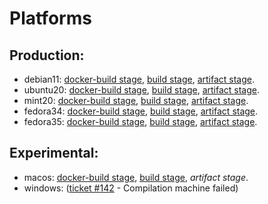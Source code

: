 # Platforms

## Production:

* debian11: [docker-build stage](https://gitlab.com/librewolf-community/browser/bsys4/-/tree/main/buildenv/debian11), [build stage](https://gitlab.com/librewolf-community/browser/bsys4/-/tree/main/build/debian11), [artifact stage](https://gitlab.com/librewolf-community/browser/bsys4/-/tree/main/artifacts/debian11).
* ubuntu20: [docker-build stage](https://gitlab.com/librewolf-community/browser/bsys4/-/tree/main/buildenv/ubuntu20), [build stage](https://gitlab.com/librewolf-community/browser/bsys4/-/tree/main/build/ubuntu20), [artifact stage](https://gitlab.com/librewolf-community/browser/bsys4/-/tree/main/artifacts/ubuntu20).
* mint20: [docker-build stage](https://gitlab.com/librewolf-community/browser/bsys4/-/tree/main/buildenv/mint20), [build stage](https://gitlab.com/librewolf-community/browser/bsys4/-/tree/main/build/mint20), [artifact stage](https://gitlab.com/librewolf-community/browser/bsys4/-/tree/main/artifacts/mint20).
* fedora34: [docker-build stage](https://gitlab.com/librewolf-community/browser/bsys4/-/tree/main/buildenv/fedora34), [build stage](https://gitlab.com/librewolf-community/browser/bsys4/-/tree/main/build/fedora34), [artifact stage](https://gitlab.com/librewolf-community/browser/bsys4/-/tree/main/artifacts/fedora34).
* fedora35: [docker-build stage](https://gitlab.com/librewolf-community/browser/bsys4/-/tree/main/buildenv/fedora35), [build stage](https://gitlab.com/librewolf-community/browser/bsys4/-/tree/main/build/fedora35), [artifact stage](https://gitlab.com/librewolf-community/browser/bsys4/-/tree/main/artifacts/fedora35).

## Experimental:

* macos: [docker-build stage](https://gitlab.com/librewolf-community/browser/bsys4/-/tree/main/buildenv/macos), [build stage](https://gitlab.com/librewolf-community/browser/bsys4/-/tree/main/build/macos), _artifact stage_.
* windows: ([ticket #142](https://gitlab.com/librewolf-community/browser/windows/-/issues/142) - Compilation machine failed)
